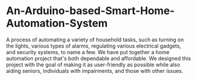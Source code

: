 # An-Arduino-based-Smart-Home-Automation-System

A process of automating a variety of household tasks, such as turning on the lights, various types of alarms, regulating various electrical gadgets, and security systems, to name a few. We have put together a home automation project that's both dependable and affordable. We designed this project with the goal of making it as user-friendly as possible while also aiding seniors, individuals with impairments, and those with other issues.
